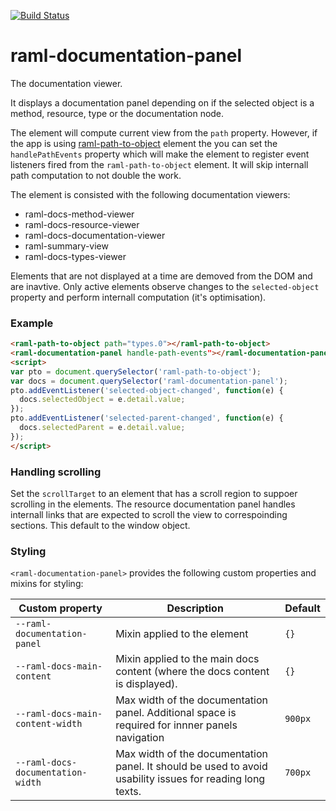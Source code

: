 [![Build Status](https://travis-ci.org/advanced-rest-client/raml-documentation-panel.svg?branch=stage)](https://travis-ci.org/advanced-rest-client/raml-documentation-panel)  

# raml-documentation-panel

The documentation viewer.

It displays a documentation panel depending on if the selected object is a
method, resource, type or the documentation node.

The element will compute current view from the `path` property. However, if
the app is using [raml-path-to-object](https://elements.advancedrestclient.com/elements/raml-path-to-object)
element the you can set the `handlePathEvents` property which will make the
element to register event listeners fired from the `raml-path-to-object`
element. It will skip internall path computation to not double the work.

The element is consisted with the following documentation viewers:
- raml-docs-method-viewer
- raml-docs-resource-viewer
- raml-docs-documentation-viewer
- raml-summary-view
- raml-docs-types-viewer

Elements that are not displayed at a time are demoved from the DOM and are
inavtive. Only active elements observe changes to the `selected-object` property
and perform internall computation (it's optimisation).

### Example
```html
<raml-path-to-object path="types.0"></raml-path-to-object>
<raml-documentation-panel handle-path-events"></raml-documentation-panel>
<script>
var pto = document.querySelector('raml-path-to-object');
var docs = document.querySelector('raml-documentation-panel');
pto.addEventListener('selected-object-changed', function(e) {
  docs.selectedObject = e.detail.value;
});
pto.addEventListener('selected-parent-changed', function(e) {
  docs.selectedParent = e.detail.value;
});
</script>
```

### Handling scrolling

Set the `scrollTarget` to an element that has a scroll region to suppoer
scrolling in the elements. The resource documentation panel handles internall
links that are expected to scroll the view to correspoinding sections.
This default to the window object.

### Styling
`<raml-documentation-panel>` provides the following custom properties and mixins for styling:

Custom property | Description | Default
----------------|-------------|----------
`--raml-documentation-panel` | Mixin applied to the element | `{}`
`--raml-docs-main-content` | Mixin applied to the main docs content (where the docs content is displayed). | `{}`
`--raml-docs-main-content-width` | Max width of the documentation panel. Additional space is required for innner panels navigation | `900px`
`--raml-docs-documentation-width` | Max width of the documentation panel. It should be used to avoid usability issues for reading long texts. | `700px`

